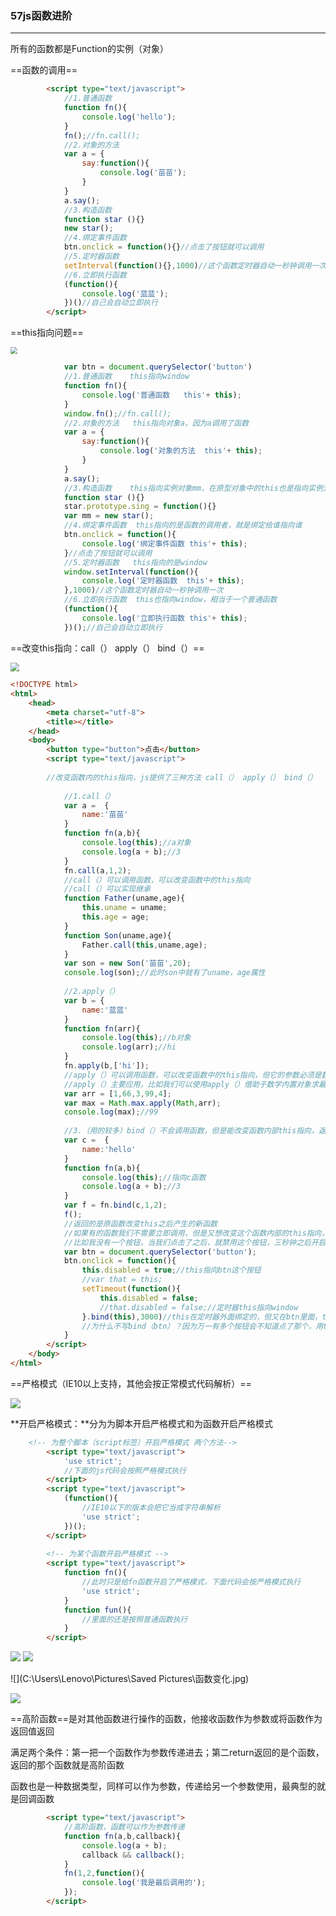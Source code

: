 ### 57js函数进阶

---

所有的函数都是Function的实例（对象）

==函数的调用==

```html
		<script type="text/javascript">
			//1.普通函数
			function fn(){
				console.log('hello');
			}
			fn();//fn.call();
			//2.对象的方法
			var a = {
				say:function(){
					console.log('苗苗');
				}
			}
			a.say();
			//3.构造函数
			function star (){}
			new star();
			//4.绑定事件函数
			btn.onclick = function(){}//点击了按钮就可以调用
			//5.定时器函数
			setInterval(function(){},1000)//这个函数定时器自动一秒钟调用一次
			//6.立即执行函数
			(function(){
				console.log('蓝蓝');
			})()//自己会自动立即执行
		</script>
```

==this指向问题==

<img src="C:\Users\Lenovo\Pictures\Saved Pictures\函数内this指向.jpg" style="zoom:70%;" />

```js
			var btn = document.querySelector('button')
			//1.普通函数	this指向window
			function fn(){
				console.log('普通函数	this'+ this);
			}
			window.fn();//fn.call();
			//2.对象的方法	this指向对象a，因为a调用了函数
			var a = {
				say:function(){
					console.log('对象的方法	this'+ this);
				}
			}
			a.say();
			//3.构造函数	this指向实例对象mm，在原型对象中的this也是指向实例对象
			function star (){}
			star.prototype.sing = function(){}
			var mm = new star();
			//4.绑定事件函数	this指向的是函数的调用者，就是绑定给谁指向谁
			btn.onclick = function(){
				console.log('绑定事件函数	this'+ this);
			}//点击了按钮就可以调用
			//5.定时器函数	this指向的是window
			window.setInterval(function(){
				console.log('定时器函数	this'+ this);
			},1000)//这个函数定时器自动一秒钟调用一次
			//6.立即执行函数	this也指向window，相当于一个普通函数
			(function(){
				console.log('立即执行函数	this'+ this);
			})();//自己会自动立即执行
```

==改变this指向：call（）	apply（）	bind（）==

<img src="C:\Users\Lenovo\Pictures\Saved Pictures\改变this指向.jpg" style="zoom:90%;" />

```html
<!DOCTYPE html>
<html>
	<head>
		<meta charset="utf-8">
		<title></title>
	</head>
	<body>
		<button type="button">点击</button>
		<script type="text/javascript">
      
		//改变函数内的this指向，js提供了三种方法 call（）	apply（）	bind（）
			
			//1.call（）
			var a =  {
				name:'苗苗'
			}
			function fn(a,b){
				console.log(this);//a对象
				console.log(a + b);//3
			}
			fn.call(a,1,2);
			//call（）可以调用函数，可以改变函数中的this指向
			//call（）可以实现继承
			function Father(uname,age){
				this.uname = uname;
				this.age = age;
			}
			function Son(uname,age){
				Father.call(this,uname,age);
			}
			var son = new Son('苗苗',20);
			console.log(son);//此时son中就有了uname，age属性
			
			//2.apply（）
			var b = {
				name:'蓝蓝'
			}
			function fn(arr){
				console.log(this);//b对象
				console.log(arr);//hi
			}
			fn.apply(b,['hi']);
			//apply（）可以调用函数，可以改变函数中的this指向，但它的参数必须是数组（位数组）
			//apply（）主要应用，比如我们可以使用apply（）借助于数学内置对象求最大值
			var arr = [1,66,3,99,4];
			var max = Math.max.apply(Math,arr);
			console.log(max);//99
			
			//3.（用的较多）bind（）不会调用函数，但是能改变函数内部this指向，返回由指定的this值和初始化参数改造的					原函数拷贝
			var c =  {
				name:'hello'
			}
			function fn(a,b){
				console.log(this);//指向c函数
				console.log(a + b);//3
			}
			var f = fn.bind(c,1,2);
			f();
			//返回的是原函数改变this之后产生的新函数
			//如果有的函数我们不需要立即调用，但是又想改变这个函数内部的this指向，此时bind方便
			//比如我没有一个按钮，当我们点击了之后，就禁用这个按钮，三秒钟之后开启这个按钮
			var btn = document.querySelector('button');
			btn.onclick = function(){
				this.disabled = true;//this指向btn这个按钮
				//var that = this;
				setTimeout(function(){
					this.disabled = false;
					//that.disabled = false;//定时器this指向window
				}.bind(this),3000)//this在定时器外面绑定的，但又在btn里面，this指向btn这个对象
				//为什么不写bind（btn）？因为万一有多个按钮会不知道点了那个，用this更准确
			}
		</script>
	</body>
</html>
```

==严格模式（IE10以上支持，其他会按正常模式代码解析）==

<img src="C:\Users\Lenovo\Pictures\Saved Pictures\什么是严格模式.jpg" style="zoom:100%;" />

**开启严格模式：**分为为脚本开启严格模式和为函数开启严格模式

```html
	<!-- 为整个脚本（script标签）开启严格模式 两个方法-->
		<script type="text/javascript">
			'use strict';
			//下面的js代码会按照严格模式执行
		</script>
		<script type="text/javascript">
			(function(){
				//IE10以下的版本会把它当成字符串解析
				'use strict';
			})();
		</script>
		
		<!-- 为某个函数开启严格模式 -->
		<script type="text/javascript">
			function fn(){
				//此时只是给fn函数开启了严格模式，下面代码会按严格模式执行
				'use strict';
			}
			function fun(){
				//里面的还是按照普通函数执行
			}
		</script>
```

<img src="C:\Users\Lenovo\Pictures\Saved Pictures\变量规定.jpg" style="zoom:100%;" />

<img src="C:\Users\Lenovo\Pictures\Saved Pictures\this指向规定.jpg" style="zoom:100%;" />

![](C:\Users\Lenovo\Pictures\Saved Pictures\函数变化.jpg)

<img src="C:\Users\Lenovo\Pictures\Saved Pictures\函数规定语法.jpg" style="zoom:100%;" />

==高阶函数==是对其他函数进行操作的函数，他接收函数作为参数或将函数作为返回值返回

​	满足两个条件：第一把一个函数作为参数传递进去；第二return返回的是个函数，返回的那个函数就是高阶函数

函数也是一种数据类型，同样可以作为参数，传递给另一个参数使用，最典型的就是回调函数

```html
		<script type="text/javascript">
			//高阶函数，函数可以作为参数传递
			function fn(a,b,callback){
				console.log(a + b);
				callback && callback();
			}
			fn(1,2,function(){
				console.log('我是最后调用的');
			});
		</script>
```



